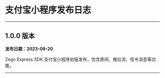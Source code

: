 # 支付宝小程序发布日志

- - -


## 1.0.0 版本

**发布日期：2023-09-20**

Zego Express SDK 支付宝小程序初版发布，包含房间、推拉流、信令消息等功能。

---